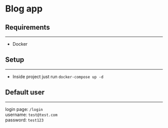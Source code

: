 # Blog app
## Requirements

---
- Docker
## Setup

---
- Inside project just run ```docker-compose up -d```

## Default user

---
login page: `/login` <br />
username: `test@test.com` <br />
password: `test123` <br />